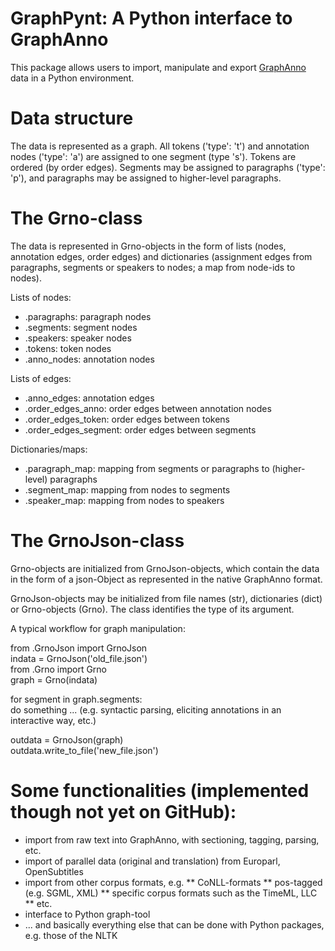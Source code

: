 
# GraphPynt: A Python interface to GraphAnno

This package allows users to import, manipulate and export [GraphAnno](http://github.com/LBierkandt/graph-anno) data in a Python environment.

# Data structure

The data is represented as a graph. All tokens ('type': 't') and annotation nodes ('type': 'a') are assigned to one segment (type 's'). Tokens are ordered (by order edges). Segments may be assigned to paragraphs ('type': 'p'), and paragraphs may be assigned to higher-level paragraphs.

# The Grno-class

The data is represented in Grno-objects in the form of lists (nodes, annotation edges, order edges) and dictionaries (assignment edges from paragraphs, segments or speakers to nodes; a map from node-ids to nodes).

Lists of nodes:
- .paragraphs: paragraph nodes
- .segments: segment nodes
- .speakers: speaker nodes
- .tokens: token nodes
- .anno_nodes: annotation nodes

Lists of edges:
- .anno_edges: annotation edges
- .order_edges_anno: order edges between annotation nodes
- .order_edges_token: order edges between tokens
- .order_edges_segment: order edges between segments

Dictionaries/maps:
- .paragraph_map: mapping from segments or paragraphs to (higher-level) paragraphs
- .segment_map: mapping from nodes to segments
- .speaker_map: mapping from nodes to speakers

# The GrnoJson-class

Grno-objects are initialized from GrnoJson-objects, which contain the data in the form of a json-Object as represented in the native GraphAnno format.

GrnoJson-objects may be initialized from file names (str), dictionaries (dict) or Grno-objects (Grno). The class identifies the type of its argument.

A typical workflow for graph manipulation:

from .GrnoJson import GrnoJson  
indata = GrnoJson('old_file.json')  
from .Grno import Grno  
graph = Grno(indata)  

for segment in graph.segments:  
    do something ... (e.g. syntactic parsing, eliciting annotations in an interactive way, etc.)  

outdata = GrnoJson(graph)  
outdata.write_to_file('new_file.json')  

# Some functionalities (implemented though not yet on GitHub):

* import from raw text into GraphAnno, with sectioning, tagging, parsing, etc.
* import of parallel data (original and translation) from Europarl, OpenSubtitles
* import from other corpus formats, e.g.
** CoNLL-formats
** pos-tagged (e.g. SGML, XML)
** specific corpus formats such as the TimeML, LLC
** etc.
* interface to Python graph-tool
* ... and basically everything else that can be done with Python packages, e.g. those of the NLTK


